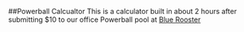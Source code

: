 ##Powerball Calcualtor
This is a calculator built in about 2 hours after submitting $10 to our office Powerball pool at [Blue Rooster](http://bluerooster)
